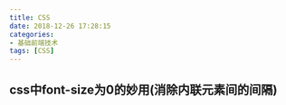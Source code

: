 ```yaml
---
title: CSS
date: 2018-12-26 17:28:15
categories: 
- 基础前端技术
tags: [CSS]
---
```

## css中font-size为0的妙用(消除内联元素间的间隔)
